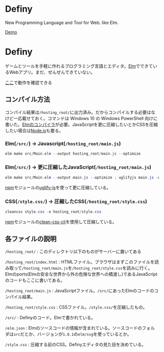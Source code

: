 # Definy

New Programming Language and Tool for Web. like Elm.

[Demo](https://narumincho.com/definy/20190317/)

# Definy

ゲームとツールを手軽に作れるプログラミング言語とエディタ。[Elm](https://elm-lang.org/)でできているWebアプリ。まだ、ぜんぜんできていない。

[ここ](https://narumincho.com/definy/20190317/)で動作を確認できる

## コンパイル方法

コンパイル結果は`/hosting_root/`に出力済み。だからコンパイルする必要はなけど一応載せておく。コマンドは Windows 10 の Windows PowerShell 向けに書いた。[Elmのコンパイラ](https://guide.elm-lang.jp/install.html)が必要。JavaScriptを更に圧縮したいとかCSSを圧縮したい場合は[Node.js](https://nodejs.org/ja/)も要る。

### Elm(`/src/`) → Javascript(`/hosting_root/main.js`)
```ps1
elm make src/Main.elm --output hosting_root/main.js --optimize
```

### Elm(`/src/`) → 更に圧縮したJavaScript(`/hosting_root/main.js`)
```ps1
elm make src/Main.elm --output main.js --optimize ; uglifyjs main.js -o hosting_root/main.js ; Remove-Item main.js
```
[npm](https://www.npmjs.com/)モジュールの[uglify-js](https://www.npmjs.com/package/uglify-js)を使って更に圧縮している。

### CSS(`/style.css/`) → 圧縮したCSS(`/hosting_root/style.css`)
```ps1
cleancss style.css -o hosting_root/style.css
```
[npm](https://www.npmjs.com/)モジュールの[clean-css-cli](https://www.npmjs.com/package/clean-css-cli)を使用して圧縮している。

## 各ファイルの説明

`/hosting_root/` : このディレクトリ以下のものがサーバーに置いてある

`/hosting_root/index.html` : HTMLファイル。ブラウザはまずこのファイルを読み取って`/hosting_root/main.js`を`/hosting_root/style.css`を読みに行く。Elmのports(Elmの安全な世界から外の危険な世界への橋渡し)であるJavaScriptのコードもここに書いてある。

`/hosting_root/main.js` : JavaScriptファイル。`/src/`にあったElmのコードのコンパイル結果。

`/hosting_root/style.css` : CSSファイル。`/style.css/`を圧縮したもの。

`/src/` : Definyのコード。Elmで書かれている。

`/elm.json` : Elmのソースコードの情報が含まれている。ソースコードのフォルダは`src`だとか、バージョンが`1.0.1`の`elm/svg`を使っているとか。

`/style.css` : 圧縮する前のCSS。Definyエディタの見た目を決めている。